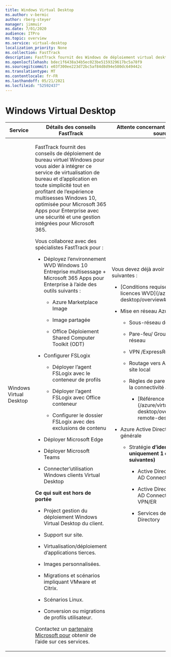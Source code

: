 ```yaml
---
title: Windows Virtual Desktop
ms.author: v-bermic
author: rberg-steyer
manager: jimmuir
ms.date: 7/01/2020
audience: ITPro
ms.topic: overview
ms.service: virtual-desktop
localization_priority: None
ms.collection: FastTrack
description: FastTrack fournit des Windows de déploiement virtual desktop pour vous aider à intégrer ce bureau.
ms.openlocfilehash: bdec1f6438a34b5ec023be5159329617bc5a78f9
ms.sourcegitcommit: e03f300ee223d72bc5af84d8d94e580dc649442c
ms.translationtype: MT
ms.contentlocale: fr-FR
ms.lasthandoff: 05/21/2021
ms.locfileid: "52592437"
---
```

# <a name="windows-virtual-desktop"></a>Windows Virtual Desktop

<table>
<thead>
<tr class="header">
<th><strong>Service</strong></th>
<th><strong>Détails des conseils FastTrack</strong></th>
<th><strong>Attente concernant l'environnement source</strong></th>
</tr>
</thead>
<tbody>
<tr class="odd">
<td>Windows Virtual Desktop</td>
<td><p>FastTrack fournit des conseils de déploiement de bureau virtuel Windows pour vous aider à intégrer ce service de virtualisation de bureau et d’application en toute simplicité tout en profitant de l’expérience multisesses Windows 10, optimisée pour Microsoft 365 Apps pour Enterprise avec une sécurité et une gestion intégrées pour Microsoft 365.</p>
<p>Vous collaborez avec des spécialistes FastTrack pour :</p>
<ul>
<li><p>Déployez l’environnement WVD Windows 10 Entreprise multisessage + Microsoft 365 Apps pour Enterprise à l’aide des outils suivants :</p>
<ul>
<li><p>Azure Marketplace Image</p></li>
<li><p>Image partagée</p></li>
<li><p>Office Déploiement Shared Computer Toolkit (ODT)</p></li>
</ul></li>
<li><p>Configurer FSLogix</p>
<ul>
<li><p>Déployer l’agent FSLogix avec le conteneur de profils</p></li>
<li><p>Déployer l’agent FSLogix avec Office conteneur</p></li>
<li><p>Configurer le dossier FSLogix avec des exclusions de contenu</p></li>
</ul></li>
<li><p>Déployer Microsoft Edge</p></li>
<li><p>Déployer Microsoft Teams</p></li>
<li><p>Connecter’utilisation Windows clients Virtual Desktop</p></li>
</ul>
<p><strong>Ce qui suit est hors de portée</strong></p>
<ul>
<li><p>Project gestion du déploiement Windows Virtual Desktop du client.</p></li>
<li><p>Support sur site.</p></li>
<li><p>Virtualisation/déploiement d’applications tierces.</p></li>
<li><p>Images personnalisées.</p></li>
<li><p>Migrations et scénarios impliquant VMware et Citrix.</p></li>
<li><p>Scénarios Linux.</p></li>
<li><p>Conversion ou migrations de profils utilisateur.</p></li>
</ul>
<p>Contactez un <a href="https://go.microsoft.com/fwlink/?linkid=2080150">partenaire Microsoft pour</a> obtenir de l’aide sur ces services.</p></td>
<td><p>Vous devez déjà avoir les choses suivantes :</p>
<ul>
<li><p>[Conditions requises pour les licences WVD](/azure/virtual-desktop/overview#requirements)</p></li>
<li><p>Mise en réseau Azure :</p>
<ul>
<li><p>Sous-réseau de création VNET &amp;</p></li>
<li><p>Pare-feu/ Groupes de sécurité réseau</p></li>
<li><p>VPN /ExpressRoute</p></li>
<li><p>Routage vers Azure à partir d’un site local</p></li>
<li><p>Règles de pare-feu pour autoriser la connectivité à WVD</p>
<ul>
<li><p>[Référence de documents](/azure/virtual-desktop/overview#supported-remote-desktop-clients)</p></li>
</ul></li>
</ul></li>
<li><p>Azure Active Directory Configuration générale</p>
<ul>
<li><p>Stratégie <strong>d’identité (sélectionnez uniquement 1 des 3 options suivantes)</strong></p>
<ul>
<li><p>Active Directory avec Azure AD Connecter azure</p></li>
<li><p>Active Directory avec Azure AD Connecter local sur VPN/ER</p></li>
<li><p>Services de domaine Active Directory</p></li>
</ul></li>
</ul></li>
</ul></td>
</tr>
</tbody>
</table>
